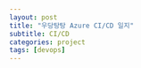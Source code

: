 ```yaml
---
layout: post
title: "우당탕탕 Azure CI/CD 일지"
subtitle: CI/CD
categories: project
tags: [devops]
---
```


